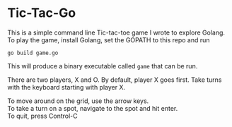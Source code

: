 # Tic-Tac-Go

This is a simple command line Tic-tac-toe game I wrote to explore Golang. To play the game, install Golang, set the GOPATH to this repo and run

```go build game.go```

This will produce a binary executable called ```game``` that can be run.

There are two players, X and O. By default, player X goes first. Take turns with the keyboard starting with player X. 

To move around on the grid, use the arrow keys.<br />
To take a turn on a spot, navigate to the spot and hit enter.<br />
To quit, press Control-C

